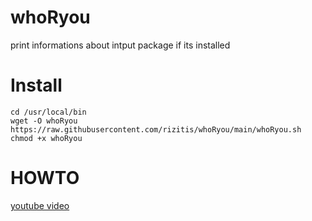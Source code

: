 # whoRyou
print informations about intput package if its installed

# Install
```
cd /usr/local/bin
wget -O whoRyou https://raw.githubusercontent.com/rizitis/whoRyou/main/whoRyou.sh
chmod +x whoRyou
```
# HOWTO
[youtube video](https://www.youtube.com/watch?v=8Mo0jF6OE9U)
